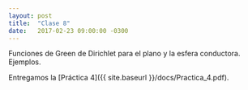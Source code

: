 ```yaml
---
layout: post
title:  "Clase 8"
date:   2017-02-23 09:00:00 -0300
---
```

Funciones de Green de Dirichlet para el plano y la esfera conductora. Ejemplos.

Entregamos la [Práctica 4]({{ site.baseurl }}/docs/Practica_4.pdf).
